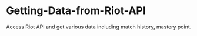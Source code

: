 # Getting-Data-from-Riot-API
Access Riot API and get various data including match history, mastery point. 
